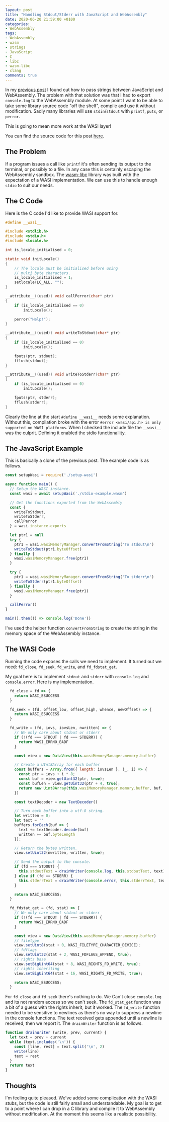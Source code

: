 ```yaml
---
layout: post
title: "Handling Stdout/Stderr with JavaScript and WebAssembly"
date: 2020-06-20 21:59:00 +0100
categories:
- WebAssembly
tags:
- WebAssembly
- wasm
- strings
- JavaScript
- C
- libc
- wasm-libc
- clang
comments: true
---
```


In my
[previous post](https://rob-blackbourn.github.io/blog/webassembly/wasm/strings/javascript/c/libc/wasm-libc/clang/2020/06/20/wasm-string-passing.html)
I found out how to pass strings between JavaScript and WebAssembly. The problem
with that solution was that I had to export `console.log` to the WebAssembly
module. At some point I want to be able to take some library source code "off
the shelf", compile and use it without modification.
Sadly many libraries will use `stdin`/`stdout`
with `printf`, `puts`, or `perror`.

This is going to mean more work at the WASI layer!

You can find the source code for this post
[here](https://github.com/rob-blackbourn/example-wasm-stdout-stderr).

## The Problem

If a program issues a call like `printf` it's often sending its output to the
terminal, or possibly to a file. In any case this is certainly escaping the
WebAssembly sandbox. The
[wasm-libc](https://github.com/WebAssembly/wasi-libc)
library was built with the expectation of a WASI implementation. We can use this
to handle enough `stdio` to suit our needs.

## The C Code

Here is the C code I'd like to provide WASI support for.

```c
#define __wasi__

#include <stdlib.h>
#include <stdio.h>
#include <locale.h>

int is_locale_initialised = 0;

static void initLocale()
{
    // The locale must be initialised before using
    // multi byte characters.
    is_locale_initialised = 1;
    setlocale(LC_ALL, "");
}

__attribute__((used)) void callPerror(char* ptr)
{
    if (is_locale_initialised == 0)
        initLocale();

    perror("Help!");
}

__attribute__((used)) void writeToStdout(char* ptr)
{
    if (is_locale_initialised == 0)
        initLocale();

    fputs(ptr, stdout);
    fflush(stdout);
}

__attribute__((used)) void writeToStderr(char* ptr)
{
    if (is_locale_initialised == 0)
        initLocale();

    fputs(ptr, stderr);
    fflush(stderr);
}
```

Clearly the line at the start `#define __wasi__` needs some explanation. Without
this, compilation broke with the error
`#error <wasi/api.h> is only supported on WASI platforms`. When I checked the
include file the `__wasi__` was the culprit. Defining it enabled the
stdio functionaility.

## The JavaScript Example

This is basically a clone of the previous post. The example code is as follows.

```javascript
const setupWasi = require('./setup-wasi')

async function main() {
  // Setup the WASI instance.
  const wasi = await setupWasi('./stdio-example.wasm')

  // Get the functions exported from the WebAssembly
  const {
    writeToStdout,
    writeToStderr,
    callPerror
  } = wasi.instance.exports

  let ptr1 = null
  try {
    ptr1 = wasi.wasiMemoryManager.convertFromString('To stdout\n')
    writeToStdout(ptr1.byteOffset)
  } finally {
    wasi.wasiMemoryManager.free(ptr1)
  }

  try {
    ptr1 = wasi.wasiMemoryManager.convertFromString('To stderr\n')
    writeToStderr(ptr1.byteOffset)
  } finally {
    wasi.wasiMemoryManager.free(ptr1)
  }

  callPerror()
}

main().then(() => console.log('Done'))
```

I've used the helper function `convertFromString` to create the string in the
memory space of the WebAssembly instance.

## The WASI Code

Running the code exposes the calls we need to implement. It turned out we need:
`fd_close`, `fd_seek`, `fd_write`, and `fd_fdstat_get`.

My goal here is to implement `stdout` and `stderr` with `console.log` and
`console.error`. Here is my implementation.

```javascript
  fd_close = fd => {
    return WASI_ESUCCESS
  }

  fd_seek = (fd, offset_low, offset_high, whence, newOffset) => {
    return WASI_ESUCCESS
  }

  fd_write = (fd, iovs, iovsLen, nwritten) => {
    // We only care about stdout or stderr
    if (!(fd === STDOUT | fd === STDERR)) {
      return WASI_ERRNO_BADF
    }

    const view = new DataView(this.wasiMemoryManager.memory.buffer)

    // Create a UInt8Array for each buffer
    const buffers = Array.from({ length: iovsLen }, (_, i) => {
      const ptr = iovs + i * 8;
      const buf = view.getUint32(ptr, true);
      const bufLen = view.getUint32(ptr + 4, true);
      return new Uint8Array(this.wasiMemoryManager.memory.buffer, buf, bufLen);
    })

    const textDecoder = new TextDecoder()

    // Turn each buffer into a utf-8 string.
    let written = 0;
    let text = ''
    buffers.forEach(buf => {
      text += textDecoder.decode(buf)
      written += buf.byteLength
    });

    // Return the bytes written.
    view.setUint32(nwritten, written, true);

    // Send the output to the console.
    if (fd === STDOUT) {
      this.stdoutText = drainWriter(console.log, this.stdoutText, text)
    } else if (fd == STDERR) {
      this.stderrText = drainWriter(console.error, this.stderrText, text)
    }

    return WASI_ESUCCESS;
  }

  fd_fdstat_get = (fd, stat) => {
    // We only care about stdout or stderr
    if (!(fd === STDOUT | fd === STDERR)) {
      return WASI_ERRNO_BADF
    }

    const view = new DataView(this.wasiMemoryManager.memory.buffer)
    // filetype
    view.setUint8(stat + 0, WASI_FILETYPE_CHARACTER_DEVICE);
    // fdflags
    view.setUint32(stat + 2, WASI_FDFLAGS_APPEND, true);
    // rights base
    view.setBigUint64(stat + 8, WASI_RIGHTS_FD_WRITE, true);
    // rights inheriting
    view.setBigUint64(stat + 16, WASI_RIGHTS_FD_WRITE, true);        

    return WASI_ESUCCESS;
  }
```

For `fd_close` and `fd_seek` there's nothing to do. We Can't close `console.log`
and its not random access so we can't seek.
The `fd_stat_get` function was a bit of a guess with
the rights inherit, but it worked. The `fd_write` function needed to be sensitive to newlines as there's no way to suppress a newline in
the console functions. The text received gets appended until a newline is received, then we report it. The
`drainWriter` function is as follows.

```javascript
function drainWriter (write, prev, current) {
  let text = prev + current
  while (text.includes('\n')) {
    const [line, rest] = text.split('\n', 2)
    write(line)
    text = rest
  }
  return text
}
```

## Thoughts

I'm feeling quite pleased. We've added some complication with the WASI
stubs, but the code is still fairly small and understandable. My goal
is to get to a point where I can drop in a C library and compile it to
WebAssembly without modification. At the moment this seems like a
realistic possibility.
